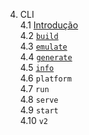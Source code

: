 4. CLI  
4.1 [Introdução](./4a-intro.md)  
4.2 [`build`](./4b-build.md)  
4.3 [`emulate`](./4c-emulate.md)  
4.4 [`generate`](./4d-generate.md)   
4.5 [`info`](./4d-info.md)  
4.6 `platform`  
4.7 `run`  
4.8 `serve`  
4.9 `start`  
4.10 `v2`  
